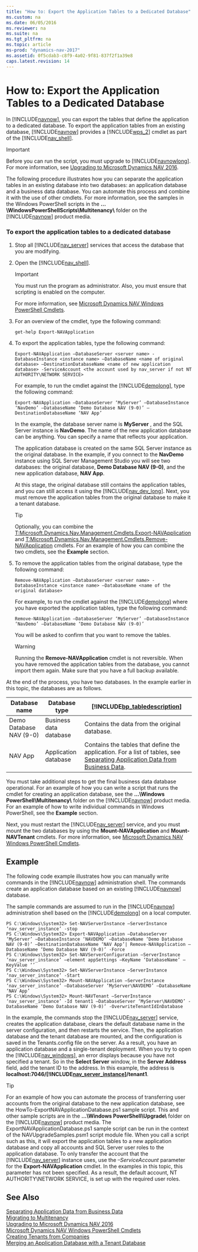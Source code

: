 ```yaml
---
title: "How to: Export the Application Tables to a Dedicated Database"
ms.custom: na
ms.date: 06/05/2016
ms.reviewer: na
ms.suite: na
ms.tgt_pltfrm: na
ms.topic: article
ms-prod: "dynamics-nav-2017"
ms.assetid: 0f5cdab3-c8f9-4a02-9f81-837f2f1a39e8
caps.latest.revision: 14
---
```

# How to: Export the Application Tables to a Dedicated Database
In [!INCLUDE[navnow](includes/navnow_md.md)], you can export the tables that define the application to a dedicated database. To export the application tables from an existing database, [!INCLUDE[navnow](includes/navnow_md.md)] provides a [!INCLUDE[wps_2](includes/wps_2_md.md)] cmdlet as part of the [!INCLUDE[nav_shell](includes/nav_shell_md.md)].  
  
> [!IMPORTANT]  
>  Before you can run the script, you must upgrade to [!INCLUDE[navnowlong](includes/navnowlong_md.md)]. For more information, see [Upgrading to Microsoft Dynamics NAV 2016](Upgrading-to-Microsoft-Dynamics-NAV-2016.md).  
  
 The following procedure illustrates how you can separate the application tables in an existing database into two databases: an application database and a business data database. You can automate this process and combine it with the use of other cmdlets. For more information, see the samples in the Windows PowerShell scripts in the **…\\WindowsPowerShellScripts\\Multitenancy\\** folder on the [!INCLUDE[navnow](includes/navnow_md.md)] product media.  
  
### To export the application tables to a dedicated database  
  
1.  Stop all [!INCLUDE[nav_server](includes/nav_server_md.md)] services that access the database that you are modifying.  
  
2.  Open the [!INCLUDE[nav_shell](includes/nav_shell_md.md)].  
  
    > [!IMPORTANT]  
    >  You must run the program as administrator. Also, you must ensure that scripting is enabled on the computer.  
  
     For more information, see [Microsoft Dynamics NAV Windows PowerShell Cmdlets](Microsoft-Dynamics-NAV-Windows-PowerShell-Cmdlets.md).  
  
3.  For an overview of the cmdlet, type the following command:  
  
    ```  
    get-help Export-NAVApplication  
    ```  
  
4.  To export the application tables, type the following command:  
  
    ```  
    Export-NAVApplication –DatabaseServer <server name> -DatabaseInstance <instance name> –DatabaseName <name of original database> –DestinationDatabaseName <name of new application database> -ServiceAccount <the account used by nav_server if not NT AUTHORITY\NETWORK SERVICE>  
    ```  
  
     For example, to run the cmdlet against the [!INCLUDE[demolong](includes/demolong_md.md)], type the following command:  
  
    ```  
    Export-NAVApplication –DatabaseServer ‘MyServer’ –DatabaseInstance ‘NavDemo’ –DatabaseName ‘Demo Database NAV (9-0)’ –DestinationDatabaseName ‘NAV App’  
    ```  
  
     In the example, the database server name is **MyServer** , and the SQL Server instance is **NavDemo**. The name of the new application database can be anything. You can specify a name that reflects your application.  
  
     The application database is created on the same SQL Server instance as the original database. In the example, if you connect to the **NavDemo** instance using SQL Server Management Studio you will see two databases: the original database, **Demo Database NAV \(9-0\)**, and the new application database, **NAV App**.  
  
     At this stage, the original database still contains the application tables, and you can still access it using the [!INCLUDE[nav_dev_long](includes/nav_dev_long_md.md)]. Next, you must remove the application tables from the original database to make it a tenant database.  
  
    > [!TIP]  
    >  Optionally, you can combine the [T:Microsoft.Dynamics.Nav.Management.Cmdlets.Export-NAVApplication](assetId:///T:Microsoft.Dynamics.Nav.Management.Cmdlets.Export-NAVApplication) and [T:Microsoft.Dynamics.Nav.Management.Cmdlets.Remove-NAVApplication](assetId:///T:Microsoft.Dynamics.Nav.Management.Cmdlets.Remove-NAVApplication) cmdlets. For an example of how you can combine the two cmdlets, see the **Example** section.  
  
5.  To remove the application tables from the original database, type the following command:  
  
    ```  
    Remove-NAVApplication –DatabaseServer <server name> -DatabaseInstance <instance name> –DatabaseName <name of the original database>  
    ```  
  
     For example, to run the cmdlet against the [!INCLUDE[demolong](includes/demolong_md.md)] where you have exported the application tables, type the following command:  
  
    ```  
    Remove-NAVApplication –DatabaseServer ‘MyServer’ –DatabaseInstance ‘NavDemo’ –DatabaseName ‘Demo Database NAV (9-0)’  
    ```  
  
     You will be asked to confirm that you want to remove the tables.  
  
    > [!WARNING]  
    >  Running the **Remove-NAVApplication** cmdlet is not reversible. When you have removed the application tables from the database, you cannot import them again. Make sure that you have a full backup available.  
  
 At the end of the process, you have two databases. In the example earlier in this topic, the databases are as follows.  
  
|Database name|Database type|[!INCLUDE[bp_tabledescription](includes/bp_tabledescription_md.md)]|  
|-------------------|-------------------|---------------------------------------|  
|Demo Database NAV \(9-0\)|Business data database|Contains the data from the original database.|  
|NAV App|Application database|Contains the tables that define the application. For a list of tables, see [Separating Application Data from Business Data](Separating-Application-Data-from-Business-Data.md).|  
  
 You must take additional steps to get the final business data database operational. For an example of how you can write a script that runs the cmdlet for creating an application database, see the **…\\Windows PowerShell\\Multitenancy\\** folder on the [!INCLUDE[navnow](includes/navnow_md.md)] product media. For an example of how to write individual commands in Windows PowerShell, see the **Example** section.  
  
 Next, you must restart the [!INCLUDE[nav_server](includes/nav_server_md.md)] service, and you must mount the two databases by using the **Mount-NAVApplication** and **Mount-NAVTenant** cmdlets. For more information, see [Microsoft Dynamics NAV Windows PowerShell Cmdlets](Microsoft-Dynamics-NAV-Windows-PowerShell-Cmdlets.md).  
  
## Example  
 The following code example illustrates how you can manually write commands in the [!INCLUDE[navnow](includes/navnow_md.md)] administration shell. The commands create an application database based on an existing [!INCLUDE[navnow](includes/navnow_md.md)] database.  
  
 The sample commands are assumed to run in the [!INCLUDE[navnow](includes/navnow_md.md)] administration shell based on the [!INCLUDE[demolong](includes/demolong_md.md)] on a local computer.  
  
```  
PS C:\Windows\System32> Set-NAVServerInstance –ServerInstance ‘nav_server_instance’ -stop  
PS C:\Windows\System32> Export-NAVApplication –DatabaseServer ‘MyServer’ –DatabaseInstance ‘NAVDEMO’ –DatabaseName ‘Demo Database NAV (9-0)’ –DestinationDatabaseName ‘NAV App’| Remove-NAVApplication –DatabaseName ‘Demo Database NAV (9-0)’ -Force  
PS C:\Windows\System32> Set-NAVServerConfiguration –ServerInstance ‘nav_server_instance’ –element appSettings –KeyName ‘DatabaseName’ –KeyValue ‘’  
PS C:\Windows\System32> Set-NAVServerInstance –ServerInstance ‘nav_server_instance’ -Start  
PS C:\Windows\System32> Mount-NAVApplication –ServerInstance ‘nav_server_instance’ –DatabaseServer ‘MyServer\NAVDEMO’ –DatabaseName ‘NAV App’  
PS C:\Windows\System32> Mount-NAVTenant –ServerInstance ‘nav_server_instance’ -Id tenant1 –DatabaseServer ‘MyServer\NAVDEMO’ -DatabaseName ‘Demo Database NAV (9-0)’ -OverwriteTenantIdInDatabase  
```  
  
 In the example, the commands stop the [!INCLUDE[nav_server](includes/nav_server_md.md)] service, creates the application database, clears the default database name in the server configuration, and then restarts the service. Then, the application database and the tenant database are mounted, and the configuration is saved in the Tenants.config file on the server. As a result, you have an application database and a single-tenant deployment. When you try to open the [!INCLUDE[nav_windows](includes/nav_windows_md.md)], an error displays because you have not specified a tenant. So in the **Select Server** window, in the **Server Address** field, add the tenant ID to the address. In this example, the address is **localhost:7046/[!INCLUDE[nav_server_instance](includes/nav_server_instance_md.md)]/tenant1**.  
  
> [!TIP]  
>  For an example of how you can automate the process of transferring user accounts from the original database to the new application database, see the HowTo-ExportNAVApplicationDatabase.ps1 sample script. This and other sample scripts are in the **…\\Windows PowerShell\\Upgrade\\** folder on the [!INCLUDE[navnow](includes/navnow_md.md)] product media. The ExportNAVApplicationDatabase.ps1 sample script can be run in the context of the NAVUpgradeSamples.psm1 script module file. When you call a script such as this, it will export the application tables to a new application database and copy all accounts and SQL Server user roles to the application database. To only transfer the account that the [!INCLUDE[nav_server](includes/nav_server_md.md)] instance uses, use the *–ServiceAccount* parameter for the **Export-NAVApplication** cmdlet. In the examples in this topic, this parameter has not been specified. As a result, the default account, NT AUTHORITY\\NETWORK SERVICE, is set up with the required user roles.  
  
## See Also  
 [Separating Application Data from Business Data](Separating-Application-Data-from-Business-Data.md)   
 [Migrating to Multitenancy](Migrating-to-Multitenancy.md)   
 [Upgrading to Microsoft Dynamics NAV 2016](Upgrading-to-Microsoft-Dynamics-NAV-2016.md)   
 [Microsoft Dynamics NAV Windows PowerShell Cmdlets](Microsoft-Dynamics-NAV-Windows-PowerShell-Cmdlets.md)   
 [Creating Tenants from Companies](Creating-Tenants-from-Companies.md)   
 [Merging an Application Database with a Tenant Database](Merging-an-Application-Database-with-a-Tenant-Database.md)